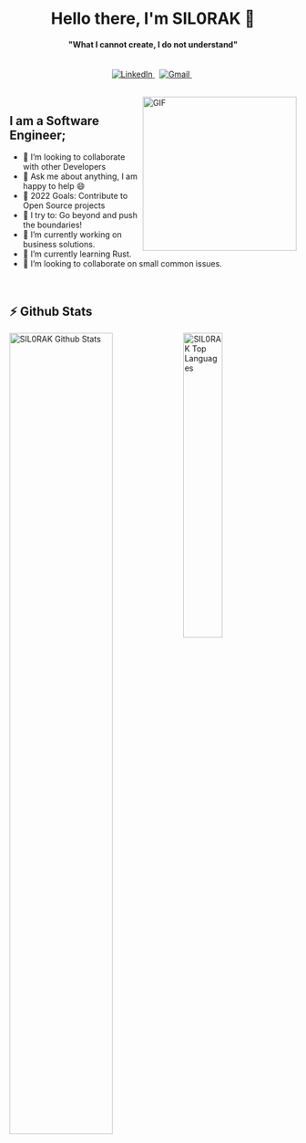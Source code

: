 
<h1 align="center"><b>Hello there, I'm SIL0RAK 👋</b></h1>
<h4 align="center"><b>"What I cannot create, I do not understand"</b></h4>

<p align="center">
    <br>
    <a href="https://www.linkedin.com/in/karolis-krušinskas-11070496/">
        <img src="https://img.shields.io/badge/linkedin-%230077B5.svg?&style=for-the-badge&logo=linkedin&logoColor=white" alt="LinkedIn" />
    </a>&nbsp;
    <a href="mailto:karolis.krusinskas@gmail.com">
        <img src="https://img.shields.io/badge/gmail-%23D14836.svg?&style=for-the-badge&logo=gmail&logoColor=white" alt="Gmail"/>
    </a>&nbsp;
</p>

<br>

<img align="right" height="270px" alt="GIF" src="https://i.pinimg.com/originals/e4/26/70/e426702edf874b181aced1e2fa5c6cde.gif" />

## I am a Software Engineer;
- 👯 I’m looking to collaborate with other Developers
- 💬 Ask me about anything, I am happy to help :smile:
- 🥅 2022 Goals: Contribute to Open Source projects
- 🧗 I try to: Go beyond and push the boundaries!
- 🔭 I’m currently working on business solutions.
- 🌱 I’m currently learning Rust.
- 👯 I’m looking to collaborate on small common issues.

<br>

## ⚡ Github Stats

<img
    alt="SIL0RAK Github Stats" 
    align="left"
    width="60%"
    src="https://github-readme-stats.sumanth-talluri.vercel.app/api?username=SIL0RAK&show_icons=true&title_color=fff&icon_color=79ff97&text_color=efefef&bg_color=24292e"
/>

<img 
    alt="SIL0RAK Top Languages"
    width="37%"
    src="https://github-readme-stats.vercel.app/api/top-langs/?username=SIL0RAK&theme=tokyonight"
/>
